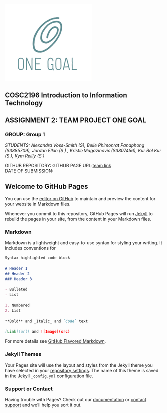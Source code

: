 ![](images/onegoal.png)

## COSC2196 Introduction to Information Technology 
## ASSIGNMENT 2: TEAM PROJECT ONE GOAL
 
 
### GROUP:				Group 1 
_STUDENTS: 	Alexandra Voss-Smith (S), Belle Phimonrat Panaphong (S3885709), Jordan Elkin (S  ) , Kristie Magazinovic (S3807456), Kur Bol Kur (S   ), Kym Reilly (S  )_
 
GITHUB REPOSITORY: 
GITHUB PAGE URL:[team link](https://bellebuta484.github.io/OneGoalTeamProfile/)	 
DATE OF SUBMISSION:	


## Welcome to GitHub Pages

You can use the [editor on GitHub](https://github.com/bellebuta484/Team-Profile-One-Goal-/edit/main/README.md) to maintain and preview the content for your website in Markdown files.

Whenever you commit to this repository, GitHub Pages will run [Jekyll](https://jekyllrb.com/) to rebuild the pages in your site, from the content in your Markdown files.

### Markdown

Markdown is a lightweight and easy-to-use syntax for styling your writing. It includes conventions for

```markdown
Syntax highlighted code block

# Header 1
## Header 2
### Header 3

- Bulleted
- List

1. Numbered
2. List

**Bold** and _Italic_ and `Code` text

[Link](url) and ![Image](src)
```

For more details see [GitHub Flavored Markdown](https://guides.github.com/features/mastering-markdown/).

### Jekyll Themes

Your Pages site will use the layout and styles from the Jekyll theme you have selected in your [repository settings](https://github.com/bellebuta484/Team-Profile-One-Goal-/settings). The name of this theme is saved in the Jekyll `_config.yml` configuration file.

### Support or Contact

Having trouble with Pages? Check out our [documentation](https://docs.github.com/categories/github-pages-basics/) or [contact support](https://github.com/contact) and we’ll help you sort it out.
